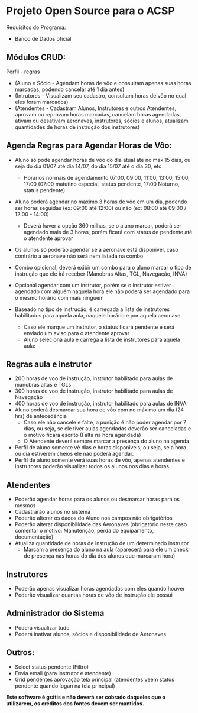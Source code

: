 Projeto Open Source para o ACSP
===============================

Requisitos do Programa:
* Banco de Dados oficial

Módulos CRUD:
-------------
Perfil - regras
* (Aluno e Sócio - Agendam horas de vôo e consultam apenas suas horas marcadas, podendo cancelar até 1 dia antes)
* (Intrutores - Visualizam seu cadastro, consultam horas de vôo no qual eles foram marcados)
* (Atendentes - Cadastram Alunos, Instrutores e outros Atendentes, aprovam ou reprovam horas marcadas, cancelam horas agendadas, ativam ou desativam aeronaves, instrutores, sócios e alunos, atualizam quantidades de horas de instrução dos instrutores)
	

Agenda Regras para Agendar Horas de Vôo:
----------------------------------------
* Aluno só pode agendar horas de vôo do dia atual até no max 15 dias, ou seja do dia 01/07 até dia 14/07, do dia 15/07 até o dia 30, etc
  * Horarios normais de agendamento 07:00, 09:00, 11:00, 13:00, 15:00, 17:00 (07:00 matutino especial, status pendente, 17:00 Noturno, status pendente)
* Aluno poderá agendar no máximo 3 horas de vôo em um dia, podendo ser horas seguidas (ex: 09:00 até 12:00) ou não (ex: 08:00 até 09:00 / 12:00 - 14:00)
  * Deverá haver a opção 360 milhas, se o aluno marcar, poderá ser agendado mais de 3 horas, porém ficará com status de pendente até o atendente aprovar
* Os alunos só poderão agendar se a aeronave está disponível, caso contrário a aeronave não será nem listada na combo

* Combo opicional, deverá exibir um combo para o aluno marcar o tipo de instrução que ele irá receber (Manobras Altas, TGL, Navegação, INVA)
* Opcional agendar com um instrutor, porém se o instrutor estiver agendado com alguém naquela hora ele não poderá ser agendado para o mesmo horário com mais ninguém
* Baseado no tipo de instrução, é carregada a lista de instrutores habilitados para aquela aula, naquele horário e por aquela aeronave
  * Caso ele marque um instrutor, o status ficará pendente e será enviado um aviso para o atendente aprovar
  * Aluno seleciona aula e carrega a lista de instrutores para aquela aula:

Regras aula e instrutor
-----------------------
* 200 horas de voo de instrução, instrutor habilitado para aulas de manobras altas e TGLs
* 300 horas de voo de instrução, instrutor habilitado para aulas de Navegação
* 400 horas de voo de instrução, instrutor habilitado para aulas de INVA
* Aluno poderá desmarcar sua hora de vôo com no máximo um dia (24 hrs) de antecedência
  * Caso ele não cancele e falte, a punição é não poder agendar por 7 dias, ou seja, se ele tiver aulas agendadas deverão ser canceladas e o motivo ficará escrito (Falta na hora agendada)
  * O Atendente deverá sempre marcar a presença do aluno na agenda
* Perfil de aluno somente vê dias e horas disponiveis, ou seja, se a hora ou dia estiverem cheios ele não poderá agendar.
* Perfil de aluno somente verá suas horas de vôo, apenas atendentes e instrutores poderão visualizar todos os alunos nos dias e horas.

Atendentes
---------
* Poderão agendar horas para os alunos ou desmarcar horas para os mesmos
* Cadastrarão alunos no sistema
* Poderão alterar os dados do Aluno nos campos não obrigatórios
* Poderão alterar disponibilidade das Aeronaves (obrigatório neste caso comentar o motivo: Manutenção, perda do equipamento, documentação)
* Atualiza quantidade de horas de instrução de um determinado instrutor
  * Marcam a presença do aluno na aula (aparecerá para ele um check de presença nas horas do dia dos alunos que marcaram hora)

Instrutores
-----------
* Poderão apenas visualizar horas agendadas com eles quando houver
* Poderão visualizar quantas horas de vôo de instrução ele possui

Administrador do Sistema
------------------------
* Poderá visualizar tudo
* Poderá inativar alunos, sócios e disponibilidade de Aeronaves

Outros:
------
* Select status pendente (Filtro)
* Envia email (para instrutor e atendente)
* Grid pendentes aprovação tela principal (atendentes veem status pendente quando logan na tela principal)


**Este software é grátis e não deverá ser cobrado daqueles que o utilizarem, os créditos dos fontes devem ser mantidos.**
